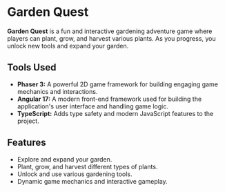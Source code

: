 # Garden Quest

**Garden Quest** is a fun and interactive gardening adventure game where players can plant, grow, and harvest various plants. As you progress, you unlock new tools and expand your garden.

## Tools Used

- **Phaser 3:** A powerful 2D game framework for building engaging game mechanics and interactions.
- **Angular 17:** A modern front-end framework used for building the application's user interface and handling game logic.
- **TypeScript:** Adds type safety and modern JavaScript features to the project.

## Features

- Explore and expand your garden.
- Plant, grow, and harvest different types of plants.
- Unlock and use various gardening tools.
- Dynamic game mechanics and interactive gameplay.
